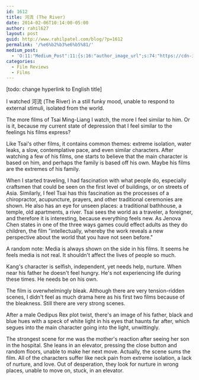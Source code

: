 ```yaml
---
id: 1612
title: 河流 (The River)
date: 2014-02-06T10:14:00-05:00
author: rahil627
layout: post
guid: http://www.rahilpatel.com/blog/?p=1612
permalink: '/%e6%b2%b3%e6%b5%81/'
medium_post:
  - 'O:11:"Medium_Post":11:{s:16:"author_image_url";s:74:"https://cdn-images-1.medium.com/fit/c/200/200/1*dmbNkD5D-u45r44go_cf0g.png";s:10:"author_url";s:28:"https://medium.com/@rahil627";s:11:"byline_name";N;s:12:"byline_email";N;s:10:"cross_link";s:2:"no";s:2:"id";s:12:"a06e72d890d0";s:21:"follower_notification";s:3:"yes";s:7:"license";s:19:"all-rights-reserved";s:14:"publication_id";s:12:"7a04709b0155";s:6:"status";s:6:"public";s:3:"url";s:70:"https://medium.com/@rahil627/%E6%B2%B3%E6%B5%81-the-river-a06e72d890d0";}'
categories:
  - Film Reviews
  - Films
---
```

[todo: change hyperlink to English title]

I watched 河流 (The River) in a still funky mood, unable to respond to external stimuli, isolated from the world.

The more films of Tsai Ming-Liang I watch, the more I feel similar to him. Or is it, because my current state of depression that I feel similar to the feelings his films express?

Like Tsai's other films, it contains common themes: extreme isolation, water leaks, a slow, contemplative pace, and even similar characters. After watching a few of his films, one starts to believe that the main character is based on him, and perhaps the family is based off his own. Maybe his films are the extremes of his family.

When I started traveling, I had fascination with what people do, especially craftsmen that could be seen on the first level of buildings, or on streets of Asia. Similarly, I feel Tsai has this fascination as the processes of a chiropractor, acupuncture, prayers, and other traditional ceremonies are shown. He also has an eye for unseen places: a traditional bathhouse, a temple, old apartments, a river. Tsai sees the world as a traveler, a foreigner, and therefore it is interesting, because everything feels new. As Jenova Chen states in one of the three ways games could effect adults as they do children, the film "intellectually, whereby the work reveals a new perspective about the world that you have not seen before."

A random note: Media is always shown on the side in his films. It seems he feels media is not real. It shouldn't affect the lives of people so much.

Kang's character is selfish, independent, yet needs help, nurture. When near his father he doesn't feel hungry. He's not experiencing life during these times. He needs be on his own.

The film is overwhelmingly bleak. Although there are very tension-ridden scenes, I didn't feel as much drama here as his first two films because of the bleakness.  Still there are very strong scenes.

After a male Oedipus Rex plot twist, there's an image of his father, black and blue hues with a speck of white light in his eyes that haunts far after, which segues into the main character going into the light, unwittingly.

The strongest scene for me was the mother's reaction after seeing her son in the hospital. She leans in an elevator, pressing the close button and random floors, unable to make her next move. Actually, the scene sums the film. All of the characters suffer like neck pain from extreme isolation, a lack of nurture, and love. Out of desperation, they look for nurture in wrong places, unable to move on, stuck, in an elevator.
